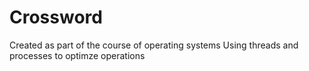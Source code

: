 # Crossword 
Created as part of the course of operating systems
Using threads and processes to optimze operations
